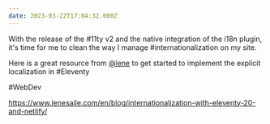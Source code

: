 ```yaml
---
date: 2023-03-22T17:04:32.000Z
---
```


With the release of the #11ty v2 and the native integration of the i18n plugin, it's time for me to clean the way I manage #internationalization on my site.

Here is a great resource from [@lene](https://indieweb.social/@lene@front-end.social) to get started to implement the explicit localization in #Eleventy

#WebDev

https://www.lenesaile.com/en/blog/internationalization-with-eleventy-20-and-netlify/
